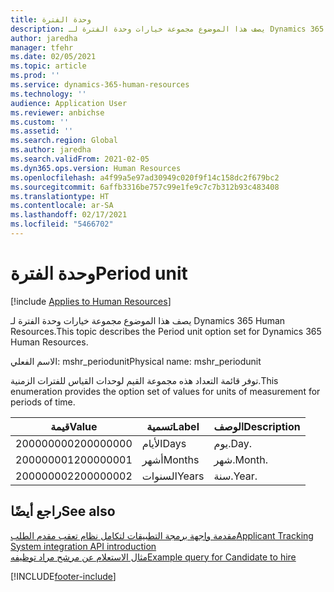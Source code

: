```yaml
---
title: وحدة الفترة
description: يصف هذا الموضوع مجموعة خيارات وحدة الفترة لـ Dynamics 365 Human Resources.
author: jaredha
manager: tfehr
ms.date: 02/05/2021
ms.topic: article
ms.prod: ''
ms.service: dynamics-365-human-resources
ms.technology: ''
audience: Application User
ms.reviewer: anbichse
ms.custom: ''
ms.assetid: ''
ms.search.region: Global
ms.author: jaredha
ms.search.validFrom: 2021-02-05
ms.dyn365.ops.version: Human Resources
ms.openlocfilehash: a4f99a5e97ad30949c020f9f14c158dc2f679bc2
ms.sourcegitcommit: 6affb3316be757c99e1fe9c7c7b312b93c483408
ms.translationtype: HT
ms.contentlocale: ar-SA
ms.lasthandoff: 02/17/2021
ms.locfileid: "5466702"
---
```

# <a name="period-unit"></a><span data-ttu-id="623fb-103">وحدة الفترة</span><span class="sxs-lookup"><span data-stu-id="623fb-103">Period unit</span></span>

[!include [Applies to Human Resources](../includes/applies-to-hr.md)]

<span data-ttu-id="623fb-104">يصف هذا الموضوع مجموعة خيارات وحدة الفترة لـ Dynamics 365 Human Resources.</span><span class="sxs-lookup"><span data-stu-id="623fb-104">This topic describes the Period unit option set for Dynamics 365 Human Resources.</span></span>

<span data-ttu-id="623fb-105">الاسم الفعلي: mshr_periodunit</span><span class="sxs-lookup"><span data-stu-id="623fb-105">Physical name: mshr_periodunit</span></span>

<span data-ttu-id="623fb-106">توفر قائمة التعداد هذه مجموعة القيم لوحدات القياس للفترات الزمنية.</span><span class="sxs-lookup"><span data-stu-id="623fb-106">This enumeration provides the option set of values for units of measurement for periods of time.</span></span>

| <span data-ttu-id="623fb-107">قيمة</span><span class="sxs-lookup"><span data-stu-id="623fb-107">Value</span></span> | <span data-ttu-id="623fb-108">تسمية</span><span class="sxs-lookup"><span data-stu-id="623fb-108">Label</span></span> | <span data-ttu-id="623fb-109">الوصف</span><span class="sxs-lookup"><span data-stu-id="623fb-109">Description</span></span> |
| --- | --- | --- |
| <span data-ttu-id="623fb-110">200000000</span><span class="sxs-lookup"><span data-stu-id="623fb-110">200000000</span></span> | <span data-ttu-id="623fb-111">الأيام</span><span class="sxs-lookup"><span data-stu-id="623fb-111">Days</span></span> | <span data-ttu-id="623fb-112">يوم.</span><span class="sxs-lookup"><span data-stu-id="623fb-112">Day.</span></span> |
| <span data-ttu-id="623fb-113">200000001</span><span class="sxs-lookup"><span data-stu-id="623fb-113">200000001</span></span> | <span data-ttu-id="623fb-114">أشهر</span><span class="sxs-lookup"><span data-stu-id="623fb-114">Months</span></span> | <span data-ttu-id="623fb-115">شهر.</span><span class="sxs-lookup"><span data-stu-id="623fb-115">Month.</span></span> |
| <span data-ttu-id="623fb-116">200000002</span><span class="sxs-lookup"><span data-stu-id="623fb-116">200000002</span></span> | <span data-ttu-id="623fb-117">السنوات</span><span class="sxs-lookup"><span data-stu-id="623fb-117">Years</span></span> | <span data-ttu-id="623fb-118">سنة.</span><span class="sxs-lookup"><span data-stu-id="623fb-118">Year.</span></span> |

## <a name="see-also"></a><span data-ttu-id="623fb-119">راجع أيضًا</span><span class="sxs-lookup"><span data-stu-id="623fb-119">See also</span></span>

[<span data-ttu-id="623fb-120">مقدمة واجهة برمجة التطبيقات لتكامل نظام تعقب مقدم الطلب</span><span class="sxs-lookup"><span data-stu-id="623fb-120">Applicant Tracking System integration API introduction</span></span>](hr-admin-integration-ats-api-introduction.md)<br>
[<span data-ttu-id="623fb-121">مثال الاستعلام عن مرشح مراد توظيفه</span><span class="sxs-lookup"><span data-stu-id="623fb-121">Example query for Candidate to hire</span></span>](hr-admin-integration-ats-api-candidate-to-hire-example-query.md)


[!INCLUDE[footer-include](../includes/footer-banner.md)]